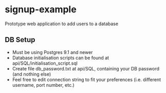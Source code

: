# signup-example
Prototype web application to add users to a database 

## DB Setup
- Must be using Postgres 9.1 and newer
- Database initialisation scripts can be found at api/SQL/initialisation_script.sql
- Create file db_password.txt at api/SQL, containing your DB password (and nothing else)
- Feel free to edit connection string to fit your preferences (i.e. different username, port number, etc.)
